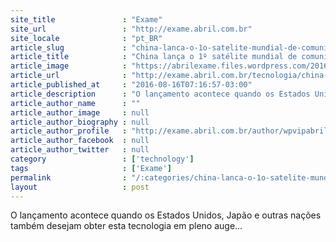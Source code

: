 ```yaml
---
site_title               : "Exame"
site_url                 : "http://exame.abril.com.br"
site_locale              : "pt_BR"
article_slug             : "china-lanca-o-1o-satelite-mundial-de-comunicacao-quantica"
article_title            : "China lança o 1º satélite mundial de comunicação quântica"
article_image            : "https://abrilexame.files.wordpress.com/2016/09/size_960_16_9_foto_1263.jpg?quality=70&strip=all&w=960"
article_url              : "http://exame.abril.com.br/tecnologia/china-lanca-o-1o-satelite-mundial-de-comunicacao-quantica/"
article_published_at     : "2016-08-16T07:16:57-03:00"
article_description      : "O lançamento acontece quando os Estados Unidos, Japão e outras nações também desejam obter esta tecnologia em pleno auge..."
article_author_name      : ""
article_author_image     : null
article_author_biography : null
article_author_profile   : "http://exame.abril.com.br/author/wpvipabril/"
article_author_facebook  : null
article_author_twitter   : null
category                 : ['technology']
tags                     : ['Exame']
permalink                : "/:categories/china-lanca-o-1o-satelite-mundial-de-comunicacao-quantica/"
layout                   : post
---
```


O lançamento acontece quando os Estados Unidos, Japão e outras nações também desejam obter esta tecnologia em pleno auge...
